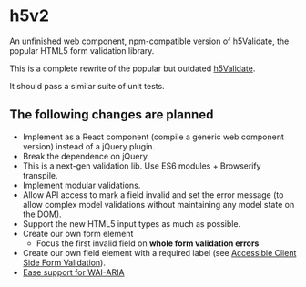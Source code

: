 h5v2
====

An unfinished web component, npm-compatible version of h5Validate, the popular HTML5 form validation library.

This is a complete rewrite of the popular but outdated [h5Validate](https://github.com/ericelliott/h5Validate).

It should pass a similar suite of unit tests.

## The following changes are planned

* Implement as a React component (compile a generic web component version) instead of a jQuery plugin.
* Break the dependence on jQuery.
* This is a next-gen validation lib. Use ES6 modules + Browserify transpile.
* Implement modular validations.
* Allow API access to mark a field invalid and set the error message (to allow complex model validations without maintaining any model state on the DOM).
* Support the new HTML5 input types as much as possible.
* Create our own form element
  * Focus the first invalid field on **whole form validation errors**
* Create our own field element with a required label (see [Accessible Client Side Form Validation](http://www.deque.com/blog/accessible-client-side-form-validation-html5/)).
* [Ease support for WAI-ARIA](http://www.deque.com/blog/accessible-client-side-form-validation-html5-wai-aria/)
